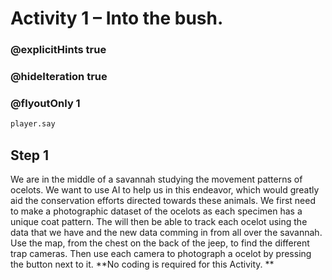 # Activity 1 – Into the bush.

### @explicitHints true
### @hideIteration true 
### @flyoutOnly 1

```python
player.say
```

## Step 1
We are in the middle of a savannah studying the movement patterns of ocelots. 
We want to use AI to help us in this endeavor, which would greatly aid the conservation efforts directed towards these animals. 
We first need to make a photographic dataset of the ocelots as each specimen has a unique coat pattern. The will then be able to track each ocelot 
using the data that we have and the new data comming in from all over the savannah. 
Use the map, from the chest on the back of the jeep, to find the different trap cameras. Then use each camera to photograph a ocelot by pressing the button 
next to it. **No coding is required for this Activity. **